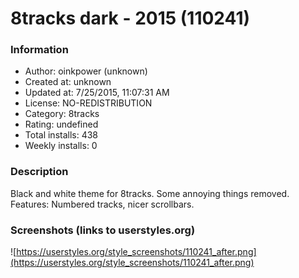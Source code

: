 # 8tracks dark - 2015 (110241)

### Information
- Author: oinkpower (unknown)
- Created at: unknown
- Updated at: 7/25/2015, 11:07:31 AM
- License: NO-REDISTRIBUTION
- Category: 8tracks
- Rating: undefined
- Total installs: 438
- Weekly installs: 0


### Description
Black and white theme for 8tracks. Some annoying things removed. Features: Numbered tracks, nicer scrollbars.


### Screenshots (links to userstyles.org)
![https://userstyles.org/style_screenshots/110241_after.png](https://userstyles.org/style_screenshots/110241_after.png)


